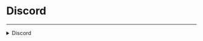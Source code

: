 # Discord
---
<details><summary markdown="span">
Discord</summary>

---

#### Send a message to a Discord webhook.

##### `Server`
##### Lib.Discord(webhook, data)

#### Parameters
- **webhook**: string - The Discord webhook URL
- **data**: string | table - The message to send

---
</details>

